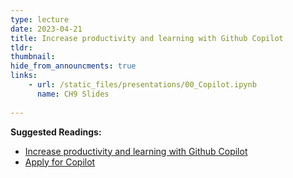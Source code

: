 ```yaml
---
type: lecture
date: 2023-04-21
title: Increase productivity and learning with Github Copilot
tldr: 
thumbnail: 
hide_from_announcments: true
links: 
    - url: /static_files/presentations/00_Copilot.ipynb
      name: CH9 Slides 
      
---
```

**Suggested Readings:**
- [Increase productivity and learning with Github Copilot](https://github.com/phonchi/nsysu-math106A/blob/master/static_files/presentations/00_Copilot.ipynb)
- [Apply for Copilot](https://hackmd.io/@phonchi/Apply_Copilot)



